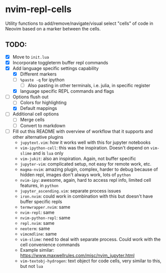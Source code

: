 # nvim-repl-cells
Utility functions to add/remove/navigate/visual select "cells" of code in Neovim based on a marker between the cells.

## TODO:
- [x] Move to `init.lua`
- [x] Incorporate toggleterm buffer repl commands
- [x] Add language specific settings capability
  - [x] Different markers
  - [ ] `%paste -q` for ipython
    - [ ] Also pasting in other terminals, i.e. julia, in specific register
  - [x] language specific REPL commands and flags
- [ ] Options flush out
  - [ ] Colors for highlighting
  - [x] Default mappings
- [ ] Additional cell options
  - [ ] Merge cells
  - [ ] Convert to markdown
- [ ] Fill out this README with overview of workflow that it supports and other alternative plugins
  - `jupytext.vim`: how it works well with this for jupyter notebooks
  - `vim-ipython-cell`: this was the inspiration. Doesn't depend on `vim-slime` and is `lua` only
  - `vim-jukit`: also an inspiration. Again, not buffer specific
  - `jupyter-vim`: complicated setup, not easy for remote work, etc.
  - `magma-nvim`: amazing plugin, complex, harder to debug because of hidden repl, images don't always work, lots of `python`
  - `nvim-ipy`: awesome, again, hard to access repl info, limited cell features, in `python`
  - `jupyter_ascending.vim`: separate process issues
  - `iron.nvim`: could work in combination with this but doesn't have buffer specific repls
  - `termwrapper.nvim`: same
  - `nvim-repl`: same
  - `nvim-python-repl`: same
  - `repl.nvim`: same
  - `neoterm`: same
  - `vimcmdline`: same
  - `vim-slime`: need to deal with separate process. Could work with the cell convenience commands
  - Example similar: https://www.maxwellrules.com/misc/nvim_jupyter.html
  - `vim-textobj-hydrogen`: text object for code cells, very similar to this, but not `lua`

